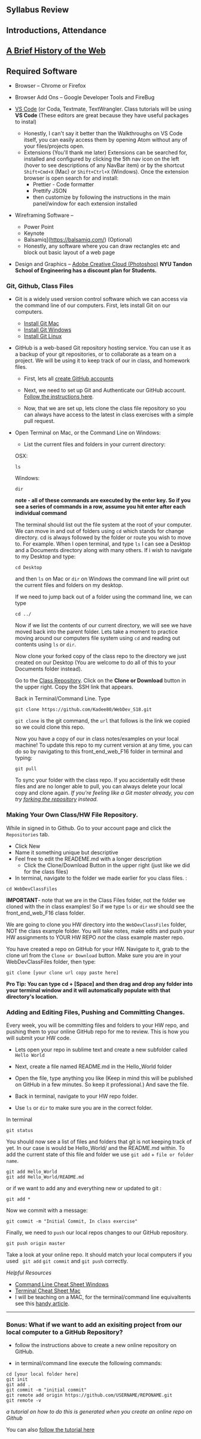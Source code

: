 ## Syllabus Review

## Introductions, Attendance

## [A Brief History of the Web](https://www.youtube.com/watch?v=h8K49dD52WA)

## Required Software

- Browser – Chrome or Firefox
- Browser Add Ons – Google Developer Tools and FireBug
- [VS Code](https://code.visualstudio.com/download) (or Coda, Textmate, TextWrangler. Class tutorials will be using **VS Code** (These editors are great because they have useful packages to instal)

  - Honestly, I can't say it better than the Walkthroughs on VS Code itself, you can easily access them by opening Atom without any of your files/projects open.
  - Extensions (You'll thank me later) Extensions can be searched for, installed and configured by clicking the 5th nav icon on the left (hover to see descriptions of any NavBar item) or by the shortcut `Shift+Cmd+X` (Mac) or `Shift+Ctrl+X` (Windows). Once the extension browser is open search for and install:
    - Prettier - Code formatter
    - Prettify JSON
    - then customize by following the instructions in the main panel/window for each extension installed

- Wireframing Software –
  - Power Point
  - Keynote
  - Balsamiq](https://balsamiq.com/) (Optional)
  - Honestly, any software where you can draw rectangles etc and block out basic layout of a web page
- Design and Graphics – [Adobe Creative Cloud (Photoshop)](http://www.adobe.com/creativecloud/buy/students.html?promoid=65FN7X8B&mv=other) **NYU Tandon School of Engineering has a discount plan for Students.**

### Git, Github, Class Files

- Git is a widely used version control software which we can access via the command line of our computers. First, lets install Git on our computers.

  - [Install Git Mac](https://sourceforge.net/projects/git-osx-installer/)
  - [Install Git Windows](https://git-for-windows.github.io/)
  - [Install Git Linux](https://git-scm.com/download/linux)

- GitHub is a web-based Git repository hosting service. You can use it as a backup of your git repositories, or to collaborate as a team on a project. We will be using it to keep track of our in class, and homework files.

  - First, lets all [create GitHub accounts](https://github.com/join)
  - Next, we need to set up Git and Authenticate our GitHub account. [Follow the instructions here](https://help.github.com/articles/set-up-git/).

  - Now, that we are set up, lets clone the class file repository so you can always have access to the latest in class exercises with a simple pull request.

- Open Terminal on Mac, or the Command Line on Windows:

  - List the current files and folders in your current directory:

  OSX:

  ```
  ls
  ```

  Windows:

  ```
  dir
  ```

  **note - all of these commands are executed by the enter key. So if you see a series of commands in a row, assume you hit enter after each individual command**

  The terminal should list out the file system at the root of your computer. We can move in and out of folders using `cd` which stands for change directory. cd is always followed by the folder or route you wish to move to. For example. When I open terminal, and type `ls` I can see a Desktop and a Documents directory along with many others. If i wish to navigate to my Desktop and type:

  ```
  cd Desktop
  ```

  and then `ls` on Mac or `dir` on Windows the command line will print out the current files and folders on my desktop.

  If we need to jump back out of a folder using the command line, we can type

  ```
  cd ../
  ```

  Now if we list the contents of our current directory, we will see we have moved back into the parent folder. Lets take a moment to practice moving around our computers file system using `cd` and reading out contents using `ls` or `dir`.

  Now clone your forked copy of the class repo to the directory we just created on our Desktop (You are welcome to do all of this to your Documents folder instead).

  Go to the [Class Repository](https://github.com/Kadee80/WebDev_S18). Click on the **Clone or Download** button in the upper right. Copy the SSH link that appears.

  Back in Terminal/Command Line. Type

  ```
  git clone https://github.com/Kadee80/WebDev_S18.git
  ```

  `git clone` is the git command, the `url` that follows is the link we copied so we could clone this repo.

  Now you have a copy of our in class notes/examples on your local machine! To update this repo to my current version at any time, you can do so by navigating to this front_end_web_F16 folder in terminal and typing:

  ```
  git pull
  ```

  To sync your folder with the class repo. If you accidentally edit these files and are no longer able to pull, you can always delete your local copy and clone again. _If you're feeling like a Git master already, you can try [forking the repository](https://help.github.com/articles/syncing-a-fork/) instead._

### Making Your Own Class/HW File Repository.

While in signed in to Github. Go to your account page and click the `Repositories` tab.

- Click New
- Name it something unique but descriptive
- Feel free to edit the READEME.md with a longer description
  - Click the Clone/Download Button in the upper right (just like we did for the class files)
- In terminal, navigate to the folder we made earlier for you class files. :

```
cd WebDevClassFiles
```

**IMPORTANT**- note that we are in the Class Files folder, not the folder we cloned with the in class examples! So if we type `ls` or `dir` we should see the front_end_web_F16 class folder.

We are going to clone you HW directory into the `WebDevClassFiles` folder, NOT the class example folder. You will take notes, make edits and push your HW assignments to YOUR HW REPO _not_ the class example master repo.

You have created a repo on GitHub for your HW. Navigate to it, grab to the clone url from the `Clone or Download` button. Make sure you are in your WebDevClassFiles folder, then type:

```
git clone [your clone url copy paste here]
```

**Pro Tip: You can type cd + [Space] and then drag and drop any folder into your terminal window and it will automatically populate with that directory's location.**

### Adding and Editing Files, Pushing and Committing Changes.

Every week, you will be committing files and folders to your HW repo, and pushing them to your online GitHub repo for me to review. This is how you will submit your HW code.

- Lets open your repo in sublime text and create a new subfolder called `Hello World`
- Next, create a file named README.md in the Hello_World folder
- Open the file, type anything you like (Keep in mind this will be published on GitHub in a few minutes. So keep it professional.) And save the file.

- Back in terminal, navigate to your HW repo folder.

- Use `ls` or `dir` to make sure you are in the correct folder.

In terminal

```
git status
```

You should now see a list of files and folders that git is not keeping track of yet. In our case is would be Hello_World/ and the README.md within. To add the current state of this file and folder we use `git add` + `file or folder name`.

```
git add Hello_World
git add Hello_World/README.md
```

or if we want to add any and everything new or updated to git :

```
git add *
```

Now we commit with a message:

```
git commit -m "Initial Commit, In class exercise"
```

Finally, we need to `push` our local repos changes to our GitHub repository.

```
git push origin master
```

Take a look at your online repo. It should match your local computers if you used ` git add` `git commit` and `git push` correctly.

_Helpful Resources_

- [Command Line Cheat Sheet Windows](http://simplyadvanced.net/blog/cheat-sheet-for-windows-command-prompt/)
- [Terminal Cheat Sheet Mac](https://github.com/0nn0/terminal-mac-cheatsheet)
- I will be teaching on a MAC, for the terminal/command line equivaltents see this [handy article](http://skimfeed.com/blog/windows-command-prompt-ls-equivalent-dir/).

---

### Bonus: What if we want to add an exisiting project from our local computer to a GitHub Repository?

- follow the instructions above to create a new online repository on GitHub.

- in terminal/command line execute the following commands:

```
cd [your local folder here]
git init
git add .
git commit -m "initial commit"
git remote add origin https://github.com/USERNAME/REPONAME.git
git remote -v

```

_a tutorial on how to do this is generated when you create an online repo on Github_

You can also [follow the tutorial here](https://help.github.com/articles/adding-an-existing-project-to-github-using-the-command-line/)
